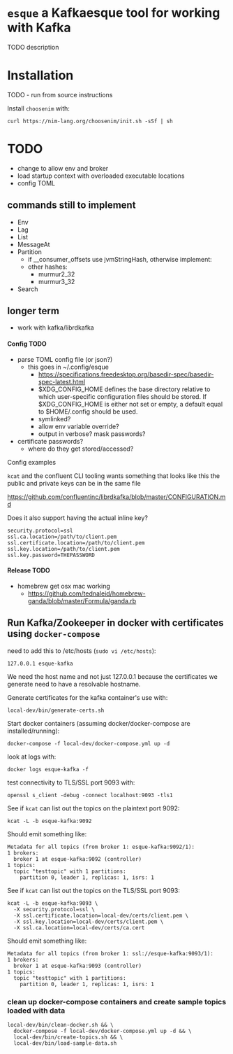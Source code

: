 # `esque` a Kafkaesque tool for working with Kafka
TODO description


# Installation
TODO - run from source instructions

Install `choosenim` with:

    curl https://nim-lang.org/choosenim/init.sh -sSf | sh

# TODO

- change to allow env and broker
- load startup context with overloaded executable locations
- config TOML

## commands still to implement
- Env
- Lag
- List
- MessageAt
- Partition
  - if __consumer_offsets use jvmStringHash, otherwise implement:
  - other hashes:
    - murmur2_32
    - murmur3_32
- Search

## longer term
- work with kafka/librdkafka



#### Config TODO

- parse TOML config file (or json?)
  - this goes in ~/.config/esque
    - https://specifications.freedesktop.org/basedir-spec/basedir-spec-latest.html
    - $XDG_CONFIG_HOME defines the base directory relative to which user-specific configuration files should be stored. If $XDG_CONFIG_HOME is either not set or empty, a default equal to $HOME/.config should be used. 
    - symlinked?
    - allow env variable override?
    - output in verbose? mask passwords?
- certificate passwords?
  - where do they get stored/accessed?


Config examples

`kcat` and the confluent CLI tooling wants something that looks like this
the public and private keys can be in the same file


https://github.com/confluentinc/librdkafka/blob/master/CONFIGURATION.md

Does it also support having the actual inline key?


    security.protocol=ssl
    ssl.ca.location=/path/to/client.pem
    ssl.certificate.location=/path/to/client.pem
    ssl.key.location=/path/to/client.pem
    ssl.key.password=THEPASSWORD


#### Release TODO
- homebrew get osx mac working
  - https://github.com/tednaleid/homebrew-ganda/blob/master/Formula/ganda.rb


## Run Kafka/Zookeeper in docker with certificates using `docker-compose`

need to add this to /etc/hosts (`sudo vi /etc/hosts`):

    127.0.0.1 esque-kafka

We need the host name and not just 127.0.0.1 because the certificates we 
generate need to have a resolvable hostname.  

Generate certificates for the kafka container's use with:

    local-dev/bin/generate-certs.sh

Start docker containers (assuming docker/docker-compose are installed/running):

    docker-compose -f local-dev/docker-compose.yml up -d

look at logs with: 

    docker logs esque-kafka -f

test connectivity to TLS/SSL port 9093 with:

    openssl s_client -debug -connect localhost:9093 -tls1

See if `kcat` can list out the topics on the plaintext port 9092:

    kcat -L -b esque-kafka:9092  

Should emit something like: 

    Metadata for all topics (from broker 1: esque-kafka:9092/1):
    1 brokers:
      broker 1 at esque-kafka:9092 (controller)
    1 topics:
      topic "testtopic" with 1 partitions:
        partition 0, leader 1, replicas: 1, isrs: 1

See if `kcat` can list out the topics on the TLS/SSL port 9093:

    kcat -L -b esque-kafka:9093 \
      -X security.protocol=ssl \
      -X ssl.certificate.location=local-dev/certs/client.pem \
      -X ssl.key.location=local-dev/certs/client.pem \
      -X ssl.ca.location=local-dev/certs/ca.cert 

Should emit something like:

    Metadata for all topics (from broker 1: ssl://esque-kafka:9093/1):
    1 brokers:
      broker 1 at esque-kafka:9093 (controller)
    1 topics:
      topic "testtopic" with 1 partitions:
        partition 0, leader 1, replicas: 1, isrs: 1

### clean up docker-compose containers and create sample topics loaded with data

    local-dev/bin/clean-docker.sh && \
      docker-compose -f local-dev/docker-compose.yml up -d && \
      local-dev/bin/create-topics.sh && \
      local-dev/bin/load-sample-data.sh
